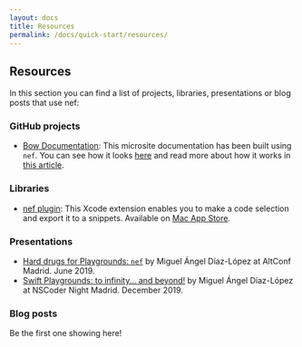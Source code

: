 ```yaml
---
layout: docs
title: Resources
permalink: /docs/quick-start/resources/
---
```


## Resources

 In this section you can find a list of projects, libraries, presentations or blog posts that use nef:

### GitHub projects

 - [Bow Documentation](https://github.com/bow-swift/bow/tree/master/contents): This microsite documentation has been built using `nef`. You can see how it looks [here](https://bow-swift.io/docs) and read more about how it works in [this article](https://www.47deg.com/blog/nef-announcement/).

### Libraries

- [nef plugin](https://github.com/bow-swift/nef-plugin): This Xcode extension enables you to make a code selection and export it to a snippets. Available on [Mac App Store](https://apps.apple.com/app/nef/id1479391704?mt=8).

### Presentations

 - [Hard drugs for Playgrounds: `nef`](https://altconf.miguelangel.me) by Miguel Ángel Díaz-López at AltConf Madrid. June 2019.
 - [Swift Playgrounds: to infinity... and beyond!](https://nscoder.miguelangel.me) by Miguel Ángel Díaz-López at NSCoder Night Madrid. December 2019.

### Blog posts

 Be the first one showing here!

